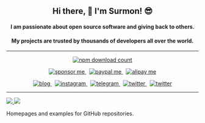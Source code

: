 
<h2 align="center">Hi there, 👋 I'm Surmon! 😎</h2>

<h4 align="center">I am passionate about open source software and giving back to others.</h4>
<h4 align="center">My projects are trusted by thousands of developers all over the world.</h4>

---

<p align="center">
  <a href="https://www.npmjs.com/~surmon">
    <img alt="npm download count" src="https://img.shields.io/badge/Total%20NPM%20DOWNLOAD-7,087,351-231f20?style=for-the-badge&labelColor=bb161b&logo=npm" />
  </a>
</p>
<p align="center">
  <a href="https://github.com/sponsors/surmon-china">
    <img alt="sponsor me" src="https://img.shields.io/badge/-sponsor%20me-24292e?style=for-the-badge&labelColor=30363c&logo=github" />
  </a>
  <span>&nbsp;</span>
  <a href="https://www.paypal.me/surmon">
    <img alt="paypal me" src="https://img.shields.io/badge/paypal%20me-009cde?style=for-the-badge&labelColor=555&logo=paypal" />
  </a>
  <span>&nbsp;</span>
  <a href="https://surmon.me/sponsor">
    <img alt="alipay me" src="https://img.shields.io/badge/alipay-00a1e9?style=for-the-badge&labelColor=f0f0f0&logo=alipay" />
  </a>
</p>

<p align="center">
  <a href="https://surmon.me">
    <img alt="blog" src="https://img.shields.io/badge/surmon.me-0088f5?style=for-the-badge&labelColor=f0f0f0&logo=rss" />
  </a>
  <span>&nbsp;</span>
  <a href="https://www.instagram.com/surmon666">
    <img alt="instagram" src="https://img.shields.io/badge/instagram-ed4956?style=for-the-badge&logo=instagram&logoColor=ed4956&labelColor=f0f0f0" />
  </a>
  <span>&nbsp;</span>
  <a href="https://t.me/surmon">
    <img alt="telegram" src="https://img.shields.io/badge/Telegram-2ca5e0?style=for-the-badge&logo=telegram&labelColor=f0f0f0" />
  </a>
  <span>&nbsp;</span>
  <a href="https://twitter.com/surmon_me">
    <img alt="twitter" src="https://img.shields.io/badge/twitter-1da1f2?style=for-the-badge&logo=twitter&logoColor=1da1f2&labelColor=f0f0f0" />
  </a>
  <span>&nbsp;</span>
  <a href="https://space.bilibili.com/27940710">
    <img alt="twitter" src="https://img.shields.io/badge/bilibili-449fd1?style=for-the-badge&logo=bilibili&logoColor=449fd1&labelColor=f0f0f0" />
  </a>
</p>

---

<p>
  <a href="/" align="left">
    <img src="https://github-readme-stats.vercel.app/api/top-langs/?username=surmon-china&text_color=586069&layout=compact&hide_border=true&bg_color=fff&title_color=0366d6&count_private=true&include_all_commits=true" />
  </a>

  <a href="/" align="right">
    <img src="https://github-readme-stats.vercel.app/api?username=surmon-china&count_private=true&show_icons=true&icon_color=222&title_color=0366d6&text_color=586069&bg_color=fff&hide=issues&hide_border=true&include_all_commits=true" />
  </a>
</p>

Homepages and examples for GitHub repositories.
